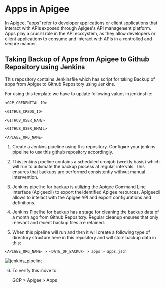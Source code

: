 # Apps in Apigee

In Apigee, "apps" refer to developer applications or client applications that interact with APIs exposed through Apigee's API management platform. Apps play a crucial role in the API ecosystem, as they allow developers or client applications to consume and interact with APIs in a controlled and secure manner.  

## Taking Backup of Apps from Apigee to Github Repository using Jenkins

This repository contains Jenkinsfile which has script for taking Backup of apps from Apigee to Github Repository using Jenkins.

For using this template we have to update following values in  jenkinsfile:

`<GCP_CREDENTIAL_ID>`

`<GITHUB_CREDS_ID>`

`<GITHUB_USER_NAME>`

`<GITHUB_USER_EMAIL>`

`<APIGEE_ORG_NAME>`
            
1. Create a Jenkins pipeline using this repository. Configure your jenkins pipeline to use this github repository accordingly.

2. This jenkins pipeline contains a scheduled cronjob (weekly basis) which will run to automate the backup process at regular intervals. This ensures that backups are performed consistently without manual intervention.

3. Jenkins pipeline for backup is utilizing the Apigee Command Line Interface (Apigeecli) to export the identified Apigee resources. Apigeecli allows to interact with the Apigee API and export configurations and definitions.

4. Jenkins Pipeline for backup has a stage for cleaning the backup data of a month ago from Github Repository. Regular cleanup ensures that only relevant and recent backup files are retained.

5. When this pipeline will run and then it will create a following type of directory structure here in this repository and will store backup data in this:

`<APIGEE_ORG_NAME> > <DATE_OF_BACKUP> > apps > apps.json`

![jenkins_pipeline](https://i.postimg.cc/rytJzQ8r/download-1.png)

6. To verify this move to:

   GCP > Apigee > Apps

